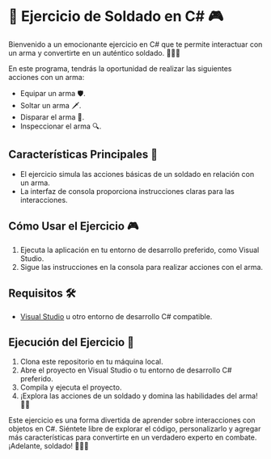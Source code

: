 # 🔫 Ejercicio de Soldado en C# 🎮

Bienvenido a un emocionante ejercicio en C# que te permite interactuar con un arma y convertirte en un auténtico soldado. 💂‍♂️💥

En este programa, tendrás la oportunidad de realizar las siguientes acciones con un arma:

- Equipar un arma 🛡️.
- Soltar un arma 🗡️.
- Disparar el arma 🔫.
- Inspeccionar el arma 🔍.

## Características Principales 📝

- El ejercicio simula las acciones básicas de un soldado en relación con un arma.
- La interfaz de consola proporciona instrucciones claras para las interacciones.

## Cómo Usar el Ejercicio 🎮

1. Ejecuta la aplicación en tu entorno de desarrollo preferido, como Visual Studio.
2. Sigue las instrucciones en la consola para realizar acciones con el arma.

## Requisitos 🛠️

- [Visual Studio](https://visualstudio.microsoft.com/) u otro entorno de desarrollo C# compatible.

## Ejecución del Ejercicio 🚀

1. Clona este repositorio en tu máquina local.
2. Abre el proyecto en Visual Studio o tu entorno de desarrollo C# preferido.
3. Compila y ejecuta el proyecto.
4. ¡Explora las acciones de un soldado y domina las habilidades del arma! 💪🔥

Este ejercicio es una forma divertida de aprender sobre interacciones con objetos en C#. Siéntete libre de explorar el código, personalizarlo y agregar más características para convertirte en un verdadero experto en combate. ¡Adelante, soldado! 🚀💂‍♂️
